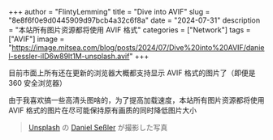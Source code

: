 +++
author = "FlintyLemming"
title = "Dive into AVIF"
slug = "8e8f6f0e9d0445909d97bcb4a32c6f8a"
date = "2024-07-31"
description = "本站所有图片资源都将使用 AVIF 格式"
categories = ["Network"]
tags = ["AVIF"]
image = "https://image.mitsea.com/blog/posts/2024/07/Dive%20into%20AVIF/daniel-sessler-iID6w89lt1M-unsplash.avif"
+++

目前市面上所有还在更新的浏览器大概都支持显示 AVIF 格式的图片了（即便是 360 安全浏览器）

由于我喜欢搞一些高清头图啥的，为了提高加载速度，本站所有图片资源都将使用 AVIF 格式的图片在尽可能保持原有画质的同时降低图片大小

> [Unsplash](https://unsplash.com/ja/%E5%86%99%E7%9C%9F/%E7%9C%9F%E3%82%93%E4%B8%AD%E3%81%AB%E6%B9%96%E3%81%8C%E3%81%82%E3%82%8B%E5%B1%B1-iID6w89lt1M?utm_content=creditCopyText&utm_medium=referral&utm_source=unsplash) の [Daniel Seßler](https://unsplash.com/ja/@danielsessler?utm_content=creditCopyText&utm_medium=referral&utm_source=unsplash) が撮影した写真
  